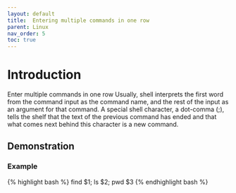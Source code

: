```yaml
---
layout: default
title:  Entering multiple commands in one row
parent: Linux
nav_order: 5
toc: true
---
```


# Introduction

Enter multiple commands in one row
Usually, shell interprets the first word from the command input as the command name, and the rest of the input as an argument for that command.
A special shell character, a dot-comma (;), tells the shelf that the text of the previous command has ended and that what comes next behind this character is a new command.

## Demonstration

### Example
{% highlight bash %}
find $1; ls $2; pwd $3
{% endhighlight bash %}
